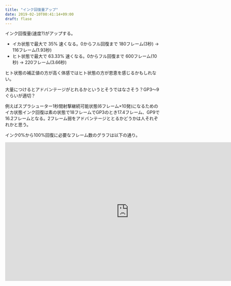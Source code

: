 ```yaml
---
title: "インク回復量アップ"
date: 2019-02-10T00:41:14+09:00
draft: flase
---
```


インク回復量(速度?)がアップする。

* イカ状態で最大で 35% 速くなる。0からフル回復まで 180フレーム(3秒) → 116フレーム(1.93秒)
* ヒト状態で最大で 63.33% 速くなる。0からフル回復まで 600フレーム(10秒) → 220フレーム(3.66秒)

ヒト状態の補正値の方が高く体感ではヒト状態の方が恩恵を感じるかもしれない。

大量につけるとアドバンテージがとれるかというとそうではなさそう？GP3〜9ぐらいが適切？

例えばスプラシューター1秒間射撃継続可能状態(6フレーム×10発)になるためのイカ状態インク回復は素の状態で18フレームでGP3のとき17.4フレーム、GP9で16.2フレームとなる。2フレーム弱をアドバンテージととるかどうかは人それぞれかと思う。

インク0%から100%回復に必要なフレーム数のグラフは以下の通り。

<iframe width="800" height="450" src="https://datastudio.google.com/embed/reporting/14V2ptJLY-QAE-PObM2r7bVPh0OkdzAU2/page/oSpl" frameborder="0" style="border:0" allowfullscreen></iframe>
